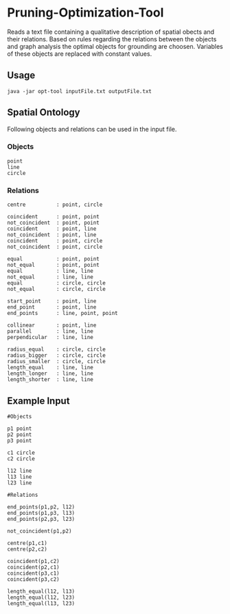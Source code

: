 Pruning-Optimization-Tool
=======

Reads a text file containing a qualitative description of spatial obects and their relations. Based on rules regarding the relations between the objects and graph analysis the optimal objects for grounding are choosen. Variables of these objects are replaced with constant values.

## Usage
```java -jar opt-tool inputFile.txt outputFile.txt```

## Spatial Ontology
Following objects and relations can be used in the input file.

### Objects
    point
    line
    circle

### Relations

    centre			: point, circle  
    
    coincident 		: point, point  
    not_coincident 	: point, point  
    coincident 		: point, line  
    not_coincident 	: point, line  
    coincident 		: point, circle  
    not_coincident 	: point, circle  
    
    equal      		: point, point  
    not_equal      	: point, point  
    equal      		: line, line  
    not_equal      	: line, line  
    equal      		: circle, circle  
    not_equal      	: circle, circle  
    
    start_point 	: point, line   
    end_point 		: point, line  
    end_points 		: line, point, point 
    
    collinear		: point, line  
    parallel 		: line, line  
    perpendicular 	: line, line  
    
    radius_equal 	: circle, circle  
    radius_bigger 	: circle, circle  
    radius_smaller 	: circle, circle  
    length_equal 	: line, line  
    length_longer 	: line, line   
    length_shorter 	: line, line   

## Example Input

    #Objects
    
    p1 point  
    p2 point   
    p3 point  
    
    c1 circle   
    c2 circle  
    
    l12 line  
    l13 line  
    l23 line  
    
    #Relations
    
    end_points(p1,p2, l12)  
    end_points(p1,p3, l13)  
    end_points(p2,p3, l23)  
    
    not_coincident(p1,p2)  
    
    centre(p1,c1)
    centre(p2,c2)  
    
    coincident(p1,c2)  
    coincident(p2,c1)  
    coincident(p3,c1)  
    coincident(p3,c2)  
    
    length_equal(l12, l13)  
    length_equal(l12, l23)  
    length_equal(l13, l23)   
